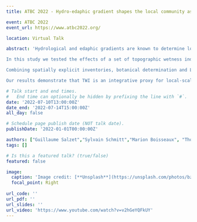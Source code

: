 ```yaml
---
title: ATBC 2022 - Hydro-edaphic gradient shapes the local community assembly of trees in a neotropical forest

event: ATBC 2022
event_url: https://www.atbc2022.org/

location: Virtual Talk

abstract: 'Hydrological and edaphic gradients are known to determine local community assembly in tropical forests, but are often summarised in discrete categories. These approaches disregard the continuous response of species abundance to waterlogging. This methodological issue is critical in the context of climate change because water gradient at a local scale is expected to fluctuate due to unstable rain patterns. The use of a continuous proxy for soil moisture such as the Topographic Wetness Index (TWI) overcomes the limits of punctual measurements with hydrological grounded algorithms. The TWI allows the interpolation of the soil moisture based solely on the topography. Taking advantage of interpolation property, the TWI recently unveiled a pervasive hydro-edaphic niche differentiation mechanism in neotropical species complexes. Thus, an evaluation of the predictive efficiency of TWI calculation methods at the local community scale is a crucial step to study local determinants of tropical tree species’ niche.

In this study we tested the effects of a set of topographic wetness index variants on the community composition of trees in a neotropical forest. We investigated the consistency of community composition response to TWI with hilltop and lowland classifications already available for the studied species. We further studied the phylogenetic signal of species association with TWI to explore niche differentiation mechanisms in the local community. 

Combining spatially explicit inventories, botanical determination and LiDAR-derived topographicdata over 120 ha of permanent plots in French Guiana, we used a Bayesian modelling framework toinfer a joint species distribution model. We relied on a hydrogeology-based algorithm to compute ten different indexes of topographic wetness and compared their information criteria in a modelselection process. We classified the effect of TWI for each species based on the sign of the credibility interval. We used Blomberg’s K and variance partitioning to explore the phylogenetic signal of species association with TWI.

Our results demonstrate that TWI is an integrative proxy for local-scale community patterns of tropical trees. Using a joint species modelling of the TWI effect on species distribution, we found that several species differed from their classification in the literature, questioning their true habitat preference. The phylogenetic analysis of the TWI effect on species distribution shows that the preference. The phylogenetic analysis of the TWI effect on species distribution shows that the hydro-edaphic niche differentiation is present for more genera than previously described. These results highlight the interest of adapted continuous proxy to retrieve fine scale community assembly along studied gradient and shed light on the mechanisms behind habitat specialisation of tropical trees'

# Talk start and end times.
#   End time can optionally be hidden by prefixing the line with `#`.
date: '2022-07-10T13:00:00Z'
date_end: '2022-07-14T15:00:00Z'
all_day: false

# Schedule page publish date (NOT talk date).
publishDate: '2022-01-01T00:00:00Z'

authors: ["Guillaume Salzet","Sylvain Schmitt","Marion Boisseaux", "Thomas Gacquiere", "Melaine Aubry-Kientz", "Stephane Traissac", "Eric Marcon"]
tags: []

# Is this a featured talk? (true/false)
featured: false

image:
  caption: 'Image credit: [**Unsplash**](https://unsplash.com/photos/bzdhc5b3Bxs)'
  focal_point: Right
  
url_code: ''
url_pdf: ''
url_slides: ''
url_video: 'https://www.youtube.com/watch?v=v2hGeYQFkUY'
---
```


